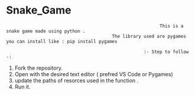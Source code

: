 # Snake_Game

                                                              This is a snake game made using python .
                                            The library used are pygames you can install like : pip install pygames
  
                                                        :- Step to follow -: 

1. Fork the repository.
2. Open with the desired text editor ( prefred VS Code or Pygames)
3. update the paths of resorces used in the function .
4. Run it.
